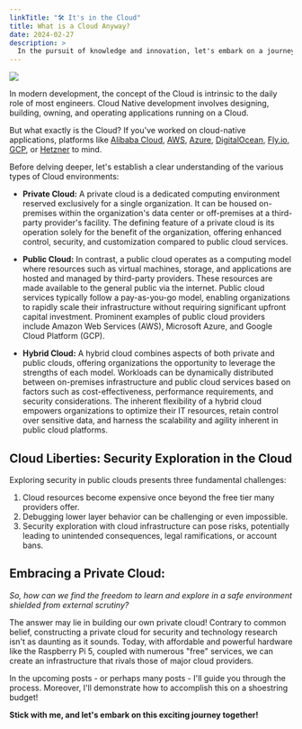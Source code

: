 ```yaml
---
linkTitle: "🛠 It's in the Cloud"
title: What is a Cloud Anyway?
date: 2024-02-27
description: >
  In the pursuit of knowledge and innovation, let's embark on a journey to build a private cloud sanctuary. This endeavor will empower those who seek to explore the depths of technology and security with the freedom to learn and experiment, shielded from the constraints and risks of public platforms.
---
```


![](/images/blogs/1/cloud-naut.jpg)

In modern development, the concept of the Cloud is intrinsic to the daily role of most engineers. Cloud Native development involves designing, building, owning, and operating applications running on a Cloud.

But what exactly is the Cloud? If you've worked on cloud-native applications, platforms like [Alibaba Cloud](alibaba), [AWS](aws), [Azure](azure), [DigitalOcean](do), [Fly.io](fly), [GCP](gcp), or [Hetzner](hetzner) to mind.
  
Before delving deeper, let's establish a clear understanding of the various types of Cloud environments:

* **Private Cloud:** A private cloud is a dedicated computing environment reserved exclusively for a single organization. It can be housed on-premises within the organization's data center or off-premises at a third-party provider's facility. The defining feature of a private cloud is its operation solely for the benefit of the organization, offering enhanced control, security, and customization compared to public cloud services.

* **Public Cloud:** In contrast, a public cloud operates as a computing model where resources such as virtual machines, storage, and applications are hosted and managed by third-party providers. These resources are made available to the general public via the internet. Public cloud services typically follow a pay-as-you-go model, enabling organizations to rapidly scale their infrastructure without requiring significant upfront capital investment. Prominent examples of public cloud providers include Amazon Web Services (AWS), Microsoft Azure, and Google Cloud Platform (GCP).

* **Hybrid Cloud:** A hybrid cloud combines aspects of both private and public clouds, offering organizations the opportunity to leverage the strengths of each model. Workloads can be dynamically distributed between on-premises infrastructure and public cloud services based on factors such as cost-effectiveness, performance requirements, and security considerations. The inherent flexibility of a hybrid cloud empowers organizations to optimize their IT resources, retain control over sensitive data, and harness the scalability and agility inherent in public cloud platforms.

## Cloud Liberties: Security Exploration in the Cloud
Exploring security in public clouds presents three fundamental challenges:

1. Cloud resources become expensive once beyond the free tier many providers offer.
2. Debugging lower layer behavior can be challenging or even impossible.
3. Security exploration with cloud infrastructure can pose risks, potentially leading to unintended consequences, legal ramifications, or account bans.

## Embracing a Private Cloud:

*So, how can we find the freedom to learn and explore in a safe environment shielded from external scrutiny?*

The answer may lie in building our own private cloud! Contrary to common belief, constructing a private cloud for security and technology research isn't as daunting as it sounds. Today, with affordable and powerful hardware like the Raspberry Pi 5, coupled with numerous "free" services, we can create an infrastructure that rivals those of major cloud providers.

In the upcoming posts - or perhaps many posts - I'll guide you through the process. Moreover, I'll demonstrate how to accomplish this on a shoestring budget!

**Stick with me, and let's embark on this exciting journey together!**

<!-- LINKS -->
[alibaba]: https://www.alibabacloud.com/
[aws]: https://aws.amazon.com/
[azure]: https://azure.microsoft.com/
[do]: DigitalOcean.com
[fly]: https://fly.io
[gcp]: https://cloud.google.com/
[hetzner]: https://www.hetzner.com/cloud/
